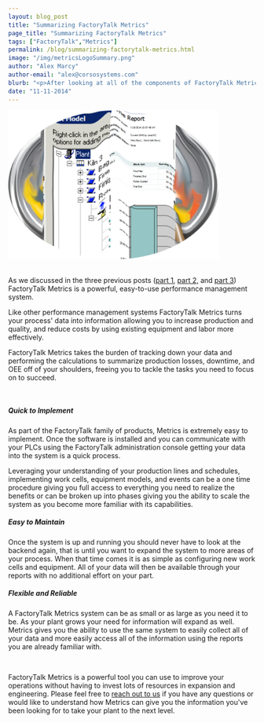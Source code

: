 ```yaml
---
layout: blog_post
title: "Summarizing FactoryTalk Metrics"
page_title: "Summarizing FactoryTalk Metrics"
tags: ["FactoryTalk","Metrics"]
permalink: /blog/summarizing-factorytalk-metrics.html
image: "/img/metricsLogoSummary.png"
author: "Alex Marcy"
author-email: "alex@corsosystems.com"
blurb: "<p>After looking at all of the components of FactoryTalk Metrics, we will summarize the key benefits of using Metrics as a performance management solution for your plant.</p>"
date: "11-11-2014"
---
```


<p></p>

<img src="/img/metricsLogoSummary.png" width="430px"/>
<br/>
<br/>
<p>As we discussed in the three previous posts (<a href="/blog/factorytalk-metrics-overview.html">part 1</a>, <a href="/blog/factorytalk-metrics-backend.html">part 2,</a> and <a href="/blog/factorytalk-metrics-data-analysis.html">part 3</a>) FactoryTalk Metrics is a powerful, easy-to-use performance management system.</p>

<p>Like other performance management systems FactoryTalk Metrics turns your process' data into information allowing you to increase production and quality, and reduce costs by using existing equipment and labor more effectively.</p>

<p>FactoryTalk Metrics takes the burden of tracking down your data and performing the calculations to summarize production losses, downtime, and OEE off of your shoulders, freeing you to tackle the tasks you need to focus on to succeed.</p>
<br/>
<h5><b>Quick to Implement</b></h5>
<p>As part of the FactoryTalk family of products, Metrics is extremely easy to implement. Once the software is installed and you can communicate with your PLCs using the FactoryTalk administration console getting your data into the system is a quick process.</p>

<p>Leveraging your understanding of your production lines and schedules, implementing work cells, equipment models, and events can be a one time procedure giving you full access to everything you need to realize the benefits or can be broken up into phases giving you the ability to scale the system as you become more familiar with its capabilities.</p>

<h5><b>Easy to Maintain</b></h5>
<p>Once the system is up and running you should never have to look at the backend again, that is until you want to expand the system to more areas of your process. When that time comes it is as simple as configuring new work cells and equipment. All of your data will then be available through your reports with no additional effort on your part.</p>

<h5><b>Flexible and Reliable</b></h5>
<p>A FactoryTalk Metrics system can be as small or as large as you need it to be. As your plant grows your need for information will expand as well. Metrics gives you the ability to use the same system to easily collect all of your data and more easily access all of the information using the reports you are already familiar with.</p>

<br/>

<p>FactoryTalk Metrics is a powerful tool you can use to improve your operations without having to invest lots of resources in expansion and engineering. Please feel free to <a href="mailto:alex@corsosystems.com?Subject=FactoryTalk%20Metrics">reach out to us</a> if you have any questions or would like to understand how Metrics can give you the information you've been looking for to take your plant to the next level.</p>